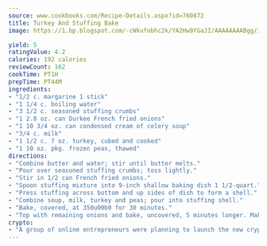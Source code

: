 ```yaml
---
source: www.cookbooks.com/Recipe-Details.aspx?id=760872
title: Turkey And Stuffing Bake
image: https://1.bp.blogspot.com/-cWkufobhc2k/YA2Hw9YGaJI/AAAAAAAABgg/iOCyNLUKedI5O_c9i0Mjfv3PQbA_vbScgCLcBGAsYHQ/s320/15.png

yield: 5
ratingValue: 4.2
calories: 192 calories
reviewCount: 162
cookTime: PT1H
prepTime: PT44M
ingredients:
- "1/2 c. margarine 1 stick"
- "1 1/4 c. boiling water"
- "3 1/2 c. seasoned stuffing crumbs"
- "1 2.8 oz. can Durkee French fried onions"
- "1 10 3/4 oz. can condensed cream of celery soup"
- "3/4 c. milk"
- "1 1/2 c. 7 oz. turkey, cubed and cooked"
- "1 10 oz. pkg. frozen peas, thawed"
directions:
- "Combine butter and water; stir until butter melts."
- "Pour over seasoned stuffing crumbs; toss lightly."
- "Stir in 1/2 can French fried onions."
- "Spoon stuffing mixture into 9-inch shallow baking dish 1 1/2-quart."
- "Press stuffing across bottom and up sides of dish to form a shell."
- "Combine soup, milk, turkey and peas; pour into stuffing shell."
- "Bake, covered, at 350u00b0 for 30 minutes."
- "Top with remaining onions and bake, uncovered, 5 minutes longer. Makes 4 to 6 servings."
crypto:
- "A group of online entrepreneurs were planning to launch the new cryptocurrency on Thursday."
---
```

